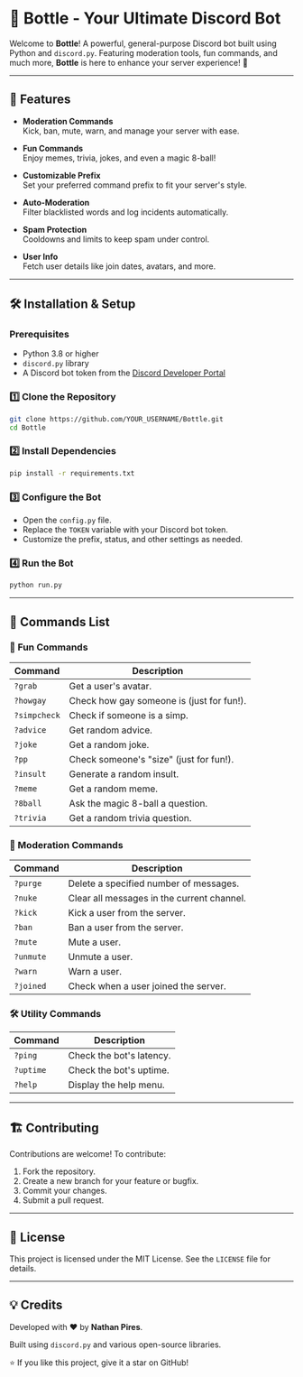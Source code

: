 # 🍾 Bottle - Your Ultimate Discord Bot

Welcome to **Bottle**! A powerful, general-purpose Discord bot built using Python and `discord.py`. Featuring moderation tools, fun commands, and much more, **Bottle** is here to enhance your server experience! 🎉

---

## 📌 Features

- **Moderation Commands**  
  Kick, ban, mute, warn, and manage your server with ease.
  
- **Fun Commands**  
  Enjoy memes, trivia, jokes, and even a magic 8-ball!
  
- **Customizable Prefix**  
  Set your preferred command prefix to fit your server's style.
  
- **Auto-Moderation**  
  Filter blacklisted words and log incidents automatically.
  
- **Spam Protection**  
  Cooldowns and limits to keep spam under control.
  
- **User Info**  
  Fetch user details like join dates, avatars, and more.
  
---

## 🛠 Installation & Setup

### Prerequisites
- Python 3.8 or higher
- `discord.py` library
- A Discord bot token from the [Discord Developer Portal](https://discord.com/developers/applications)

### 1️⃣ Clone the Repository
```sh
git clone https://github.com/YOUR_USERNAME/Bottle.git
cd Bottle
```

### 2️⃣ Install Dependencies
```sh
pip install -r requirements.txt
```

### 3️⃣ Configure the Bot
- Open the `config.py` file.
- Replace the `TOKEN` variable with your Discord bot token.
- Customize the prefix, status, and other settings as needed.

### 4️⃣ Run the Bot
```sh
python run.py
```

---

## 📝 Commands List

### 🎉 Fun Commands
| Command  | Description |
|----------|------------|
| `?grab`  | Get a user's avatar. |
| `?howgay` | Check how gay someone is (just for fun!). |
| `?simpcheck` | Check if someone is a simp. |
| `?advice` | Get random advice. |
| `?joke` | Get a random joke. |
| `?pp` | Check someone's "size" (just for fun!). |
| `?insult` | Generate a random insult. |
| `?meme` | Get a random meme. |
| `?8ball` | Ask the magic 8-ball a question. |
| `?trivia` | Get a random trivia question. |

### 🔧 Moderation Commands
| Command  | Description |
|----------|------------|
| `?purge` | Delete a specified number of messages. |
| `?nuke` | Clear all messages in the current channel. |
| `?kick` | Kick a user from the server. |
| `?ban` | Ban a user from the server. |
| `?mute` | Mute a user. |
| `?unmute` | Unmute a user. |
| `?warn` | Warn a user. |
| `?joined` | Check when a user joined the server. |

### 🛠 Utility Commands
| Command  | Description |
|----------|------------|
| `?ping` | Check the bot's latency. |
| `?uptime` | Check the bot's uptime. |
| `?help` | Display the help menu. |

---

## 🏗 Contributing

Contributions are welcome! To contribute:

1. Fork the repository.
2. Create a new branch for your feature or bugfix.
3. Commit your changes.
4. Submit a pull request.

---

## 📜 License

This project is licensed under the MIT License. See the `LICENSE` file for details.

---

## 💡 Credits

Developed with ❤️ by **Nathan Pires**.

Built using `discord.py` and various open-source libraries.

⭐ If you like this project, give it a star on GitHub!
